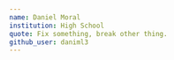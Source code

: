 ```yaml
---
name: Daniel Moral
institution: High School
quote: Fix something, break other thing.
github_user: daniml3
---
```

